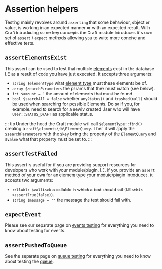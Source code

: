 # Assertion helpers

Testing mainly revolves around `asserting` that some behaviour, object or value, is working in an expected manner or with an expected result. With Craft introducing some key concepts the Craft module introduces it's own set of `assert` / `expect` methods allowing you to write more concise and effective tests.

## `assertElementsExist`

This assert can be used to test that multiple [elements](../../extend/element-types.md#getting-started) exist in the database I.E as a result of code you have just executed. It accepts three arguments:

- `string $elementType` what [element type](../../extend/element-types.md) must these elements be of. 
- `array $searchParameters` the params that they must match (see below). 
- `int $amount = 1` the amount of elements that must be found. 
- `bool $searchAll = false` whether `anyStatus()` and `trashed(null)` should be used when searching for possible Elements. Do so if you, for example, need to search for a newly created User who will have `User::STATUS_DRAFT` as applicable status. 

::: tip Under the hood the Craft module will call `$elementType::find()` creating a `craft\elements\db\ElementQuery`. Then it will apply the `$searchParameters` with the `$key` being the property of the `ElementQuery` and `$value` what that property must be set to. :::

## `assertTestFailed`

This assert is useful for if you are providing support resources for developers who work with your module/plugin. I.E. if you provide an `assert` method of your own for an element type your module/plugin introduces. It accepts two arguments:

- `callable $callback` a callable in which a test should fail (I.E `$this->assertTrue(false)`). 
- `string $message = ''` the message the test should fail with. 

## `expectEvent`

Please see our separate page on [events testing](../testing-craft/events.md) for everything you need to know about testing for events.

## `assertPushedToQueue`

See the separate page on [queue testing](../testing-craft/queue.md) for everything you need to know about testing the [queue](../../config/app.md#queue-component).